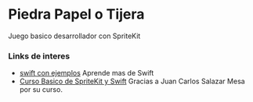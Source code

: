 # Piedra Papel o Tijera

Juego basico desarrollador con SpriteKit

### Links de interes

 - [swift con ejemplos] Aprende mas de Swift
 - [Curso Basico de SpriteKit y Swift] Gracias a Juan Carlos Salazar Mesa por su curso.

[swift con ejemplos]:https://www.swiftenejemplos.com/index.html
[Curso Basico de SpriteKit y Swift]:https://www.udemy.com/aprende-swift-y-spritekit-con-el-juego-piedra-papel-o-tijera/learn/v4/content
